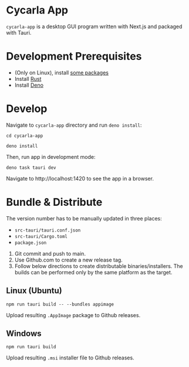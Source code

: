 # Cycarla App

`cycarla-app` is a desktop GUI program written with Next.js and packaged with Tauri.

# Development Prerequisites

+ (Only on Linux), install [some packages](https://v2.tauri.app/start/prerequisites/#linux)
+ Install [Rust](https://www.rust-lang.org/tools/install)
+ Install [Deno](https://docs.deno.com/runtime/#install-deno)

# Develop

Navigate to `cycarla-app` directory and run `deno install`:
```
cd cycarla-app
```
```
deno install
```
Then, run app in development mode: 
```
deno task tauri dev
```

Navigate to http://localhost:1420 to see the app in a browser.

# Bundle & Distribute

The version number has to be manually updated in three places:
+ `src-tauri/tauri.conf.json`
+ `src-tauri/Cargo.toml`
+ `package.json`

1. Git commit and push to main.
1. Use Github.com to create a new release tag.
1. Follow below directions to create distributable binaries/installers. The builds can be performed only by the same platform as the target.

## Linux (Ubuntu)
```
npm run tauri build -- --bundles appimage
```

Upload resulting `.AppImage` package to Github releases.

## Windows

```
npm run tauri build
```

Upload resulting `.msi` installer file to Github releases.